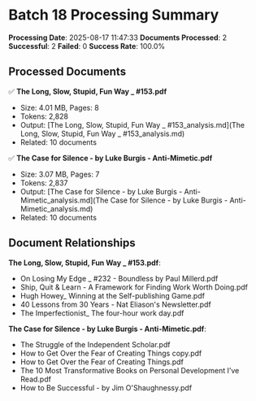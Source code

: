 # Batch 18 Processing Summary

**Processing Date**: 2025-08-17 11:47:33
**Documents Processed**: 2
**Successful**: 2
**Failed**: 0
**Success Rate**: 100.0%

## Processed Documents

✅ **The Long, Slow, Stupid, Fun Way _ #153.pdf**
   - Size: 4.01 MB, Pages: 8
   - Tokens: 2,828
   - Output: [The Long, Slow, Stupid, Fun Way _ #153_analysis.md](The Long, Slow, Stupid, Fun Way _ #153_analysis.md)
   - Related: 10 documents

✅ **The Case for Silence - by Luke Burgis - Anti-Mimetic.pdf**
   - Size: 3.07 MB, Pages: 7
   - Tokens: 2,837
   - Output: [The Case for Silence - by Luke Burgis - Anti-Mimetic_analysis.md](The Case for Silence - by Luke Burgis - Anti-Mimetic_analysis.md)
   - Related: 10 documents

## Document Relationships

**The Long, Slow, Stupid, Fun Way _ #153.pdf**:
  - On Losing My Edge _ #232 - Boundless by Paul Millerd.pdf
  - Ship, Quit & Learn - A Framework for Finding Work Worth Doing.pdf
  - Hugh Howey_ Winning at the Self-publishing Game.pdf
  - 40 Lessons from 30 Years - Nat Eliason's Newsletter.pdf
  - The Imperfectionist_ The four-hour work day.pdf

**The Case for Silence - by Luke Burgis - Anti-Mimetic.pdf**:
  - The Struggle of the Independent Scholar.pdf
  - How to Get Over the Fear of Creating Things copy.pdf
  - How to Get Over the Fear of Creating Things.pdf
  - The 10 Most Transformative Books on Personal Development I’ve Read.pdf
  - How to Be Successful - by Jim O'Shaughnessy.pdf
